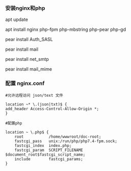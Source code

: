 ### 安装nginx和php

apt update

apt install nginx php-fpm php-mbstring php-pear php-gd

pear install Auth_SASL 

pear install mail

pear install net_smtp

pear install mail_mime

### 配置 nginx.conf


    #允许远程访问 json/text 文件

    location ~* \.(json|txt)$ {
	add_header Access-Control-Allow-Origin *;
    }

    #配置php

    location ~ \.php$ {
        root           /home/wwwroot/doc-root;
        fastcgi_pass   unix:/run/php/php7.4-fpm.sock;
        fastcgi_index  index.php;
        fastcgi_param  SCRIPT_FILENAME  $document_root$fastcgi_script_name;
        include        fastcgi_params;
    }
